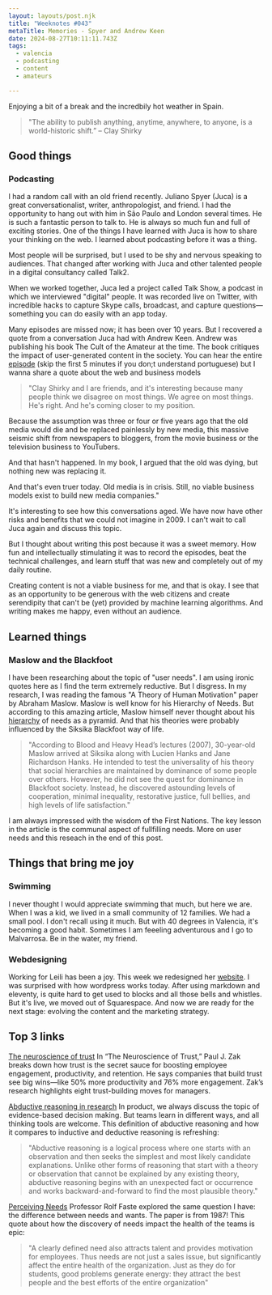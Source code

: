 ```yaml
---
layout: layouts/post.njk
title: "Weeknotes #043"
metaTitle: Memories - Spyer and Andrew Keen
date: 2024-08-27T10:11:11.743Z
tags:
  - valencia
  - podcasting
  - content
  - amateurs

---
```

Enjoying a bit of a break and the incredbily hot weather in Spain.           

> "The ability to publish anything, anytime, anywhere, to anyone, is a world-historic shift.” 
 – Clay Shirky

## Good things
### Podcasting
I had a random call with an old friend recently. Juliano Spyer (Juca) is a great conversationalist, writer, anthropologist, and friend. I had the opportunity to hang out with him in São Paulo and London several times. He is such a fantastic person to talk to. He is always so much fun and full of exciting stories. 
One of the things I have learned with Juca is how to share your thinking on the web. I learned about podcasting before it was a thing.

Most people will be surprised, but I used to be shy and nervous speaking to audiences. That changed after working with Juca and other talented people in a digital consultancy called Talk2. 

When we worked together, Juca led a project called Talk Show, a podcast in which we interviewed "digital" people. 
It was recorded live on Twitter, with incredible hacks to capture Skype calls, broadcast, and capture questions—something you can do easily with an app today. 


Many episodes are missed now; it has been over 10 years. But I recovered a quote from a conversation Juca had with Andrew Keen. Andrew was publishing his book The Cult of the Amateur at the time. The book critiques the impact of user-generated content in the society. You can hear the entire [episode](https://www.podomatic.com/podcasts/talkshow/episodes/2009-06-03T10_09_50-07_00) (skip the first 5 minutes if you don;t understand portuguese) but I wanna share a quote about the web and business models

> "Clay Shirky and I are friends, and it's interesting because many people think we disagree on most things. We agree     on most things. He's right. And he's coming closer to my position.

  Because the assumption was three or four or five years ago that the old media would die and be replaced painlessly by   new media, this massive seismic shift from newspapers to bloggers, from the movie business or the television business   to YouTubers.

  And that hasn't happened. In my book, I argued that the old was dying, but nothing new was replacing it.

  And that's even truer today. Old media is in crisis. Still, no viable business models exist to build new media          companies."  

It's interesting to see how this conversations aged. We have now have other risks and benefits that we could not imagine in 2009. I can't wait to call Juca again and discuss this topic. 

But I thought about writing this post because it was a sweet memory. How fun and intellectually stimulating it was to record the episodes, beat the technical challenges, and learn stuff that was new and completely out of my daily routine. 

Creating content is not a viable business for me, and that is okay. I see that as an opportunity to be generous with the web citizens and create serendipity that can't be (yet) provided by machine learning algorithms. And writing makes me happy, even without an audience. 


## Learned things
### Maslow and the Blackfoot 
I have been researching about the topic of "user needs". I am using ironic quotes here as I find the term extremely reductive. But I disgress. In my research, I was reading the famous "A Theory of Human Motivation" paper by Abraham Maslow. Maslow is well know for his Hierarchy of Needs. But according to this amazing article, Maslow himself never thought about his [hierarchy](https://www.resilience.org/stories/2021-06-18/the-blackfoot-wisdom-that-inspired-maslows-hierarchy/) of needs as a pyramid. And that his theories were probably influenced by the Siksika Blackfoot way of life.   

> "According to Blood and Heavy Head’s lectures (2007), 30-year-old Maslow arrived at Siksika along with Lucien Hanks and Jane Richardson Hanks. He intended to test the universality of his theory that social hierarchies are maintained by dominance of some people over others. However, he did not see the quest for dominance in Blackfoot society. Instead, he discovered astounding levels of cooperation, minimal inequality, restorative justice, full bellies, and high levels of life satisfaction." 

I am always impressed with the wisdom of the First Nations. The key lesson in the article is the communal aspect of fullfilling needs. More on user needs and this reseach in the end of this post. 

    
## Things that bring me joy
### Swimming
I never thought I would appreciate swimming that much, but here we are. When I was a kid, we lived in a small community of 12 families. We had a small pool. I don't recall using it much. But with 40 degrees in Valencia, it's becoming a good habit. Sometimes I am feeeling adventurous and I go to Malvarrosa. Be in the water, my friend.  

### Webdesigning
Working for Leili has been a joy. This week we redesigned her [website](https://www.secretflavours.com). I was surprised with how wordpress works today. After using markdown and eleventy, is quite hard to get used to blocks and all those bells and whistles. But it's live, we moved out of Squarespace. And now we are ready for the next stage: evolving the content and the marketing strategy.    

## Top 3 links

[The neuroscience of trust](https://hbr.org/2017/01/the-neuroscience-of-trust)
In “The Neuroscience of Trust,” Paul J. Zak breaks down how trust is the secret sauce for boosting employee engagement, productivity, and retention. He says companies that build trust see big wins—like 50% more productivity and 76% more engagement. Zak’s research highlights eight trust-building moves for managers. 

[Abductive reasoning in research](https://atlasti.com/research-hub/abductive-reasoning)
In product, we always discuss the topic of evidence-based decision making. But teams learn in different ways, and all thinking tools are welcome. This definition of abductive reasoning and how it compares to inductive and deductive reasoning is refreshing: 

> "Abductive reasoning is a logical process where one starts with an observation and then seeks the simplest and most likely candidate explanations. Unlike other forms of reasoning that start with a theory or observation that cannot be explained by any existing theory, abductive reasoning begins with an unexpected fact or occurrence and works backward-and-forward to find the most plausible theory." 

[Perceiving Needs](https://fastefoundation.org/publications/perceiving_needs.pdf)
Professor Rolf Faste explored the same question I have: the difference between needs and wants. The paper is from 1987! This quote about how the discovery of needs impact the health of the teams is epic:  

> "A clearly defined need also attracts talent and provides motivation for employees. Thus needs are not just a sales issue, but significantly affect the entire health of the organization. Just as they do for students, good
problems generate energy: they attract the best people and the best efforts of the entire organization" 





